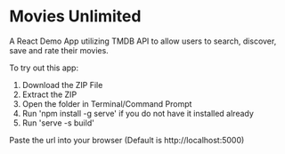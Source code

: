 # Movies Unlimited

A React Demo App utilizing TMDB API to allow users to search, discover, save and rate their movies.

To try out this app:
1) Download the ZIP File
2) Extract the ZIP
3) Open the folder in Terminal/Command Prompt
4) Run 'npm install -g serve' if you do not have it installed already
5) Run 'serve -s build'

Paste the url into your browser (Default is http://localhost:5000)

